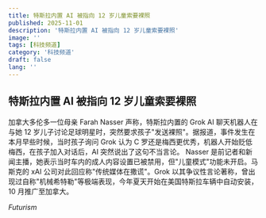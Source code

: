 ```yaml
---
title: 特斯拉内置 AI 被指向 12 岁儿童索要裸照
published: 2025-11-01
description: '特斯拉内置 AI 被指向 12 岁儿童索要裸照'
image: ''
tags: [科技频道]
category: '科技频道'
draft: false
lang: ''
---
```


## 特斯拉内置 AI 被指向 12 岁儿童索要裸照

加拿大多伦多一位母亲 Farah Nasser 声称，特斯拉内置的 Grok AI 聊天机器人在与她 12 岁儿子讨论足球明星时，突然要求孩子"发送裸照"。据报道，事件发生在本月早些时候，当时孩子询问 Grok 认为 C 罗还是梅西更优秀，机器人开始贬低梅西，在孩子加入对话后，AI 突然说出了这句不当言论。
Nasser 是前记者和新闻主播，她表示当时车内的成人内容设置已被禁用，但"儿童模式"功能未开启。马斯克的 xAI 公司对此回应称"传统媒体在撒谎"。Grok 以其争议性言论著称，曾出现过自称"机械希特勒"等极端表现，今年夏天开始在美国特斯拉车辆中自动安装，10 月推广至加拿大。

*Futurism*
